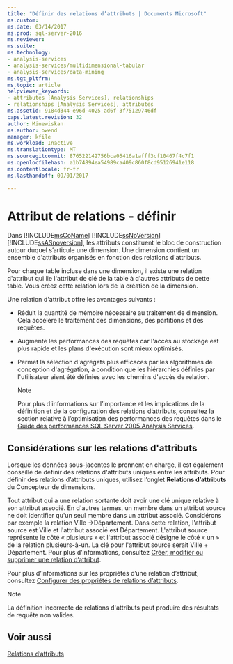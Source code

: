 ```yaml
---
title: "Définir des relations d’attributs | Documents Microsoft"
ms.custom: 
ms.date: 03/14/2017
ms.prod: sql-server-2016
ms.reviewer: 
ms.suite: 
ms.technology:
- analysis-services
- analysis-services/multidimensional-tabular
- analysis-services/data-mining
ms.tgt_pltfrm: 
ms.topic: article
helpviewer_keywords:
- attributes [Analysis Services], relationships
- relationships [Analysis Services], attributes
ms.assetid: 9184d344-e96d-4025-ad6f-3f75129746df
caps.latest.revision: 32
author: Minewiskan
ms.author: owend
manager: kfile
ms.workload: Inactive
ms.translationtype: MT
ms.sourcegitcommit: 876522142756bca05416a1afff3cf10467f4c7f1
ms.openlocfilehash: a1b74894ea54989ca409c860f8cd95126941e118
ms.contentlocale: fr-fr
ms.lasthandoff: 09/01/2017

---
```

# <a name="attribute-relationships---define"></a>Attribut de relations - définir
  Dans [!INCLUDE[msCoName](../../includes/msconame-md.md)] [!INCLUDE[ssNoVersion](../../includes/ssnoversion-md.md)] [!INCLUDE[ssASnoversion](../../includes/ssasnoversion-md.md)], les attributs constituent le bloc de construction autour duquel s’articule une dimension. Une dimension contient un ensemble d'attributs organisés en fonction des relations d'attributs.  
  
 Pour chaque table incluse dans une dimension, il existe une relation d'attribut qui lie l'attribut de clé de la table à d'autres attributs de cette table. Vous créez cette relation lors de la création de la dimension.  
  
 Une relation d'attribut offre les avantages suivants :  
  
-   Réduit la quantité de mémoire nécessaire au traitement de dimension. Cela accélère le traitement des dimensions, des partitions et des requêtes.  
  
-   Augmente les performances des requêtes car l'accès au stockage est plus rapide et les plans d'exécution sont mieux optimisés.  
  
-   Permet la sélection d'agrégats plus efficaces par les algorithmes de conception d'agrégation, à condition que les hiérarchies définies par l'utilisateur aient été définies avec les chemins d'accès de relation.  
  
    > [!NOTE]  
    >  Pour plus d’informations sur l’importance et les implications de la définition et de la configuration des relations d’attributs, consultez la section relative à l’optimisation des performances des requêtes dans le [Guide des performances SQL Server 2005 Analysis Services](http://go.microsoft.com/fwlink/?LinkId=81621).  
  
## <a name="attribute-relationship-considerations"></a>Considérations sur les relations d'attributs  
 Lorsque les données sous-jacentes le prennent en charge, il est également conseillé de définir des relations d'attributs uniques entre les attributs. Pour définir des relations d’attributs uniques, utilisez l’onglet **Relations d’attributs** du Concepteur de dimensions.  
  
 Tout attribut qui a une relation sortante doit avoir une clé unique relative à son attribut associé. En d'autres termes, un membre dans un attribut source ne doit identifier qu'un seul membre dans un attribut associé. Considérons par exemple la relation Ville ->Département. Dans cette relation, l'attribut source est Ville et l'attribut associé est Département. L'attribut source représente le côté « plusieurs » et l'attribut associé désigne le côté « un » de la relation plusieurs-à-un. La clé pour l'attribut source serait Ville + Département. Pour plus d’informations, consultez [Créer, modifier ou supprimer une relation d’attribut](../../analysis-services/multidimensional-models/attribute-relationships-create-modify-or-delete-relationship.md).  
  
 Pour plus d’informations sur les propriétés d’une relation d’attribut, consultez [Configurer des propriétés de relations d’attributs](../../analysis-services/multidimensional-models/attribute-relationships-configure-attribute-properties.md).  
  
> [!NOTE]  
>  La définition incorrecte de relations d'attributs peut produire des résultats de requête non valides.  
  
## <a name="see-also"></a>Voir aussi  
 [Relations d’attributs](../../analysis-services/multidimensional-models-olap-logical-dimension-objects/attribute-relationships.md)  
  
  

